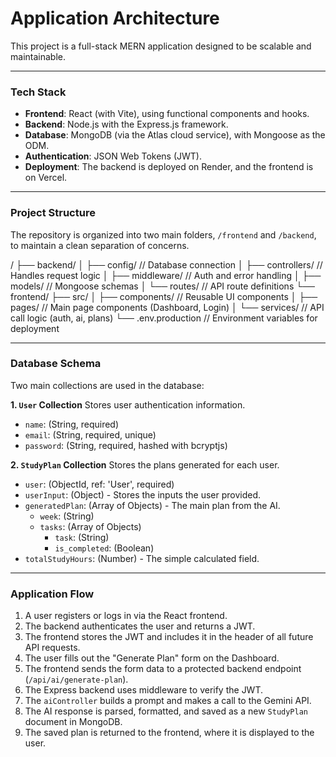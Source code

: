 # Application Architecture

This project is a full-stack MERN application designed to be scalable and maintainable.

---

### Tech Stack

* **Frontend**: React (with Vite), using functional components and hooks.
* **Backend**: Node.js with the Express.js framework.
* **Database**: MongoDB (via the Atlas cloud service), with Mongoose as the ODM.
* **Authentication**: JSON Web Tokens (JWT).
* **Deployment**: The backend is deployed on Render, and the frontend is on Vercel.

---

### Project Structure

The repository is organized into two main folders, `/frontend` and `/backend`, to maintain a clean separation of concerns.

/
├── backend/
│   ├── config/         // Database connection
│   ├── controllers/    // Handles request logic
│   ├── middleware/     // Auth and error handling
│   ├── models/         // Mongoose schemas
│   └── routes/         // API route definitions
└── frontend/
├── src/
│   ├── components/ // Reusable UI components
│   ├── pages/      // Main page components (Dashboard, Login)
│   └── services/   // API call logic (auth, ai, plans)
└── .env.production // Environment variables for deployment


---

### Database Schema

Two main collections are used in the database:

**1. `User` Collection**
Stores user authentication information.
* `name`: (String, required)
* `email`: (String, required, unique)
* `password`: (String, required, hashed with bcryptjs)

**2. `StudyPlan` Collection**
Stores the plans generated for each user.
* `user`: (ObjectId, ref: 'User', required)
* `userInput`: (Object) - Stores the inputs the user provided.
* `generatedPlan`: (Array of Objects) - The main plan from the AI.
    * `week`: (String)
    * `tasks`: (Array of Objects)
        * `task`: (String)
        * `is_completed`: (Boolean)
* `totalStudyHours`: (Number) - The simple calculated field.

---

### Application Flow

1.  A user registers or logs in via the React frontend.
2.  The backend authenticates the user and returns a JWT.
3.  The frontend stores the JWT and includes it in the header of all future API requests.
4.  The user fills out the "Generate Plan" form on the Dashboard.
5.  The frontend sends the form data to a protected backend endpoint (`/api/ai/generate-plan`).
6.  The Express backend uses middleware to verify the JWT.
7.  The `aiController` builds a prompt and makes a call to the Gemini API.
8.  The AI response is parsed, formatted, and saved as a new `StudyPlan` document in MongoDB.
9.  The saved plan is returned to the frontend, where it is displayed to the user.
